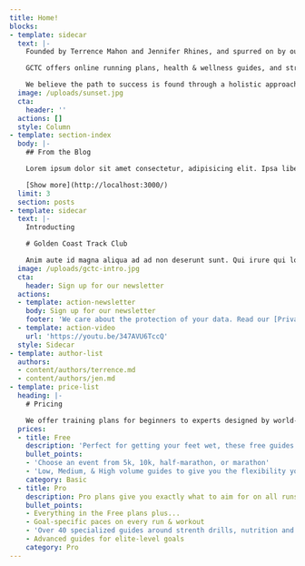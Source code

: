 ```yaml
---
title: Home!
blocks:
- template: sidecar
  text: |-
    Founded by Terrence Mahon and Jennifer Rhines, and spurred on by our team of professional runners, Golden Coast Track Club is about teaching athletes the fundamentals of sport and life. As the name suggests we are located on the California Coast in San Diego, but no one is limited from joining our athletic community.

    GCTC offers online running plans, health & wellness guides, and strength programs so people all over the world have the opportunity to get involved. These programs range from fundamental to highly individualized, with access to information provided by world class coaches and athletes.

    We believe the path to success is found through a holistic approach to training and a strong sense of community. This culture is what fuels GCTC, and helps our runners to stay committed to their athletic endeavors. By joining our team you are taking the first step in breaking down barriers and achieving your goals.
  image: /uploads/sunset.jpg
  cta:
    header: ''
  actions: []
  style: Column
- template: section-index
  body: |-
    ## From the Blog

    Lorem ipsum dolor sit amet consectetur, adipisicing elit. Ipsa libero labore natus atque, ducimus sed.

    [Show more](http://localhost:3000/)
  limit: 3
  section: posts
- template: sidecar
  text: |-
    Introducting

    # Golden Coast Track Club

    Anim aute id magna aliqua ad ad non deserunt sunt. Qui irure qui lorem cupidatat commodo. Elit sunt amet fugiat veniam occaecat fugiat aliqua ad ad non deserunt sunt
  image: /uploads/gctc-intro.jpg
  cta:
    header: Sign up for our newsletter
  actions:
  - template: action-newsletter
    body: Sign up for our newsletter
    footer: 'We care about the protection of your data. Read our [Privacy Policy](http://localhost:3002/templates/home#).'
  - template: action-video
    url: 'https://youtu.be/347AVU6TccQ'
  style: Sidecar
- template: author-list
  authors:
  - content/authors/terrence.md
  - content/authors/jen.md
- template: price-list
  heading: |-
    # Pricing

    We offer training plans for beginners to experts designed by world-class coaches and athletes.
  prices:
  - title: Free
    description: 'Perfect for getting your feet wet, these free guides will give keep your training balanced and ensure your progress steadily.'
    bullet_points:
    - 'Choose an event from 5k, 10k, half-marathon, or marathon'
    - 'Low, Medium, & High volume guides to give you the flexibility you need'
    category: Basic
  - title: Pro
    description: Pro plans give you exactly what to aim for on all runs and workouts with paces based on your target goal time.
    bullet_points:
    - Everything in the Free plans plus...
    - Goal-specific paces on every run & workout
    - 'Over 40 specialized guides around strenth drills, nutrition and mindfulness tips'
    - Advanced guides for elite-level goals
    category: Pro
---
```


